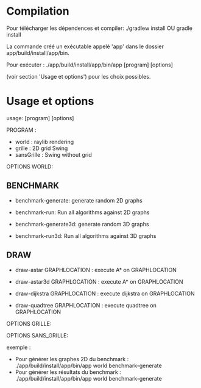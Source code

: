 # Compilation

Pour télécharger les dépendences et compiler:
./gradlew install OU gradle install

La commande créé un exécutable appelé 'app' dans le dossier app/build/install/app/bin.

Pour exécuter :
./app/build/install/app/bin/app [program] [options] 

(voir section 'Usage et options') pour les choix possibles.

# Usage et options
usage: [program] [options]

PROGRAM :

- world : raylib rendering
- grille : 2D grid Swing
- sansGrille : Swing without grid

OPTIONS WORLD:

## BENCHMARK
- benchmark-generate: generate random 2D graphs

- benchmark-run: Run all algorithms against 2D graphs

- benchmark-generate3d: generate random 3D graphs

- benchmark-run3d: Run all algorithms against 3D graphs

## DRAW
- draw-astar GRAPHLOCATION : execute A* on GRAPHLOCATION

- draw-astar3d GRAPHLOCATION : execute A* on GRAPHLOCATION

- draw-dijkstra GRAPHLOCATION : execute dijkstra on GRAPHLOCATION

- draw-quadtree GRAPHLOCATION : execute quadtree on GRAPHLOCATION

OPTIONS GRILLE:

OPTIONS SANS_GRILLE:

exemple : 
- Pour générer les graphes 2D du benchmark :
	./app/build/install/app/bin/app world benchmark-generate
- Pour générer les résultats du benchmark :
	./app/build/install/app/bin/app world benchmark-generate
